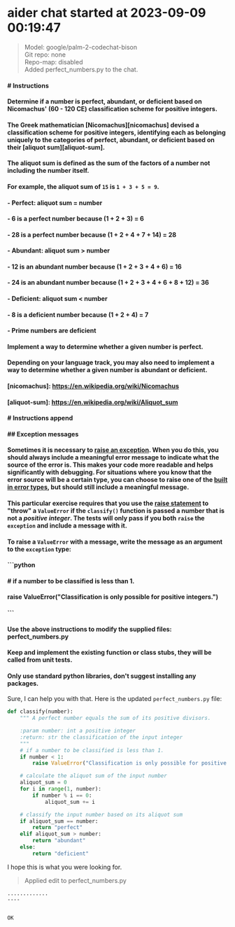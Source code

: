 
# aider chat started at 2023-09-09 00:19:47

> Model: google/palm-2-codechat-bison  
> Git repo: none  
> Repo-map: disabled  
> Added perfect_numbers.py to the chat.  

#### # Instructions  
####   
#### Determine if a number is perfect, abundant, or deficient based on Nicomachus' (60 - 120 CE) classification scheme for positive integers.  
####   
#### The Greek mathematician [Nicomachus][nicomachus] devised a classification scheme for positive integers, identifying each as belonging uniquely to the categories of **perfect**, **abundant**, or **deficient** based on their [aliquot sum][aliquot-sum].  
#### The aliquot sum is defined as the sum of the factors of a number not including the number itself.  
#### For example, the aliquot sum of `15` is `1 + 3 + 5 = 9`.  
####   
#### - **Perfect**: aliquot sum = number  
####   - 6 is a perfect number because (1 + 2 + 3) = 6  
####   - 28 is a perfect number because (1 + 2 + 4 + 7 + 14) = 28  
#### - **Abundant**: aliquot sum > number  
####   - 12 is an abundant number because (1 + 2 + 3 + 4 + 6) = 16  
####   - 24 is an abundant number because (1 + 2 + 3 + 4 + 6 + 8 + 12) = 36  
#### - **Deficient**: aliquot sum < number  
####   - 8 is a deficient number because (1 + 2 + 4) = 7  
####   - Prime numbers are deficient  
####   
#### Implement a way to determine whether a given number is **perfect**.  
#### Depending on your language track, you may also need to implement a way to determine whether a given number is **abundant** or **deficient**.  
####   
#### [nicomachus]: https://en.wikipedia.org/wiki/Nicomachus  
#### [aliquot-sum]: https://en.wikipedia.org/wiki/Aliquot_sum  
#### # Instructions append  
####   
#### ## Exception messages  
####   
#### Sometimes it is necessary to [raise an exception](https://docs.python.org/3/tutorial/errors.html#raising-exceptions). When you do this, you should always include a **meaningful error message** to indicate what the source of the error is. This makes your code more readable and helps significantly with debugging. For situations where you know that the error source will be a certain type, you can choose to raise one of the [built in error types](https://docs.python.org/3/library/exceptions.html#base-classes), but should still include a meaningful message.  
####   
#### This particular exercise requires that you use the [raise statement](https://docs.python.org/3/reference/simple_stmts.html#the-raise-statement) to "throw" a `ValueError` if the `classify()` function is passed a number that is not a _positive integer_.  The tests will only pass if you both `raise` the `exception` and include a message with it.  
####   
#### To raise a `ValueError` with a message, write the message as an argument to the `exception` type:  
####   
#### ```python  
#### # if a number to be classified is less than 1.  
#### raise ValueError("Classification is only possible for positive integers.")  
#### ```  
####   
#### ####  
####   
#### Use the above instructions to modify the supplied files: perfect_numbers.py  
#### Keep and implement the existing function or class stubs, they will be called from unit tests.  
#### Only use standard python libraries, don't suggest installing any packages.  

Sure, I can help you with that. Here is the updated `perfect_numbers.py` file:

```python
def classify(number):
    """ A perfect number equals the sum of its positive divisors.

    :param number: int a positive integer
    :return: str the classification of the input integer
    """
    # if a number to be classified is less than 1.
    if number < 1:
        raise ValueError("Classification is only possible for positive integers.")

    # calculate the aliquot sum of the input number
    aliquot_sum = 0
    for i in range(1, number):
        if number % i == 0:
            aliquot_sum += i

    # classify the input number based on its aliquot sum
    if aliquot_sum == number:
        return "perfect"
    elif aliquot_sum > number:
        return "abundant"
    else:
        return "deficient"
```

I hope this is what you were looking for.

> Applied edit to perfect_numbers.py  
```
.............
----


OK

```